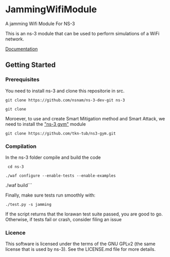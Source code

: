 # JammingWifiModule
A jamming Wifi Module For NS-3

This is an ns-3 module that can be used to perform simulations of a WiFi network.

[Documentation](/guides/content/editing-an-existing-page) 

## Getting Started
### Prerequisites

You need to install ns-3 and clone this repositorie in src. 

``` git clone https://github.com/nsnam/ns-3-dev-git ns-3 ```

``` git clone ```

Moroever, to use and create Smart Mitigation method and Smart Attack, we need to install the ["ns-3 gym"](https://apps.nsnam.org/app/ns3-gym/) module

```git clone https://github.com/tkn-tub/ns3-gym.git```

### Compilation 

In the ns-3 folder compile and build the code

``` cd ns-3```

```./waf configure --enable-tests --enable-examples```

./waf build```

Finally, make sure tests run smoothly with:

```./test.py -s jamming```

If the script returns that the lorawan test suite passed, you are good to go. Otherwise, if tests fail or crash, consider filing an issue

### Licence

This software is licensed under the terms of the GNU GPLv2 (the same license that is used by ns-3). See the LICENSE.md file for more details.



